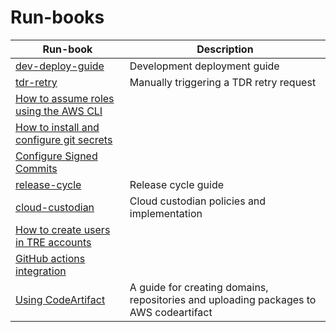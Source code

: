 # Run-books

| Run-book                                                                               | Description                                                                           |
|----------------------------------------------------------------------------------------|---------------------------------------------------------------------------------------|
| [dev-deploy-guide](dev-deploy-guide/README.md)                                         | Development deployment guide                                                          |
| [tdr-retry](tdr-retry/README.md)                                                       | Manually triggering a TDR retry request                                               |
| [How to assume roles using the AWS CLI](./how-to-assume-roles-using-AWS-CLI/README.md) |                                                                                       |
| [How to install and configure git secrets](./how-to-install-git-secrets/README.md)     |                                                                                       |
| [Configure Signed Commits](./signed-commits/README.md)                                 |                                                                                       |
| [release-cycle](./release-cycle/README.md)                                             | Release cycle guide                                                                   |
| [cloud-custodian](./cloudcustodian/README.md)                                          | Cloud custodian policies and implementation                                           |
| [How to create users in TRE accounts](./how-to-create-users-in-TRE-accounts/README.md) |                                                                                       |
| [GitHub actions integration](./github-actions/README.md)                               |                                                                                       |
| [Using CodeArtifact](./github-actions/uploading_software_to_artifactory.md)            | A guide for creating domains, repositories and uploading packages to AWS codeartifact |
